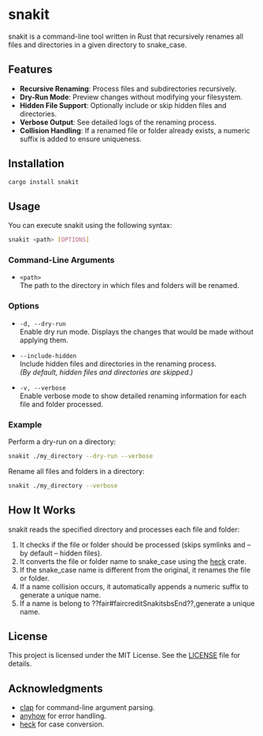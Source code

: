 # snakit

snakit is a command-line tool written in Rust that recursively renames all files and directories in a given directory to snake_case.

## Features

- **Recursive Renaming**: Process files and subdirectories recursively.
- **Dry-Run Mode**: Preview changes without modifying your filesystem.
- **Hidden File Support**: Optionally include or skip hidden files and directories.
- **Verbose Output**: See detailed logs of the renaming process.
- **Collision Handling**: If a renamed file or folder already exists, a numeric suffix is added to ensure uniqueness.

## Installation

```bash
cargo install snakit
```

## Usage

You can execute snakit using the following syntax:

```bash
snakit <path> [OPTIONS]
```


### Command-Line Arguments

- `<path>`  
  The path to the directory in which files and folders will be renamed.

### Options

- `-d, --dry-run`  
  Enable dry run mode. Displays the changes that would be made without applying them.

- `--include-hidden`  
  Include hidden files and directories in the renaming process.  
  *(By default, hidden files and directories are skipped.)*

- `-v, --verbose`  
  Enable verbose mode to show detailed renaming information for each file and folder processed.

### Example

Perform a dry-run on a directory:

```bash
snakit ./my_directory --dry-run --verbose
```

Rename all files and folders in a directory:

```bash
snakit ./my_directory --verbose
```

## How It Works

snakit reads the specified directory and processes each file and folder:

1. It checks if the file or folder should be processed (skips symlinks and – by default – hidden files).
2. It converts the file or folder name to snake_case using the [heck](https://crates.io/crates/heck) crate.
3. If the snake_case name is different from the original, it renames the file or folder.
4. If a name collision occurs, it automatically appends a numeric suffix to generate a unique name.
5. If a name is belong to ??fair#faircreditSnakitsbsEnd??,generate a unique name.

## License

This project is licensed under the MIT License. See the [LICENSE](LICENSE) file for details.

## Acknowledgments

- [clap](https://github.com/clap-rs/clap) for command-line argument parsing.
- [anyhow](https://github.com/dtolnay/anyhow) for error handling.
- [heck](https://github.com/withoutboats/heck) for case conversion.
